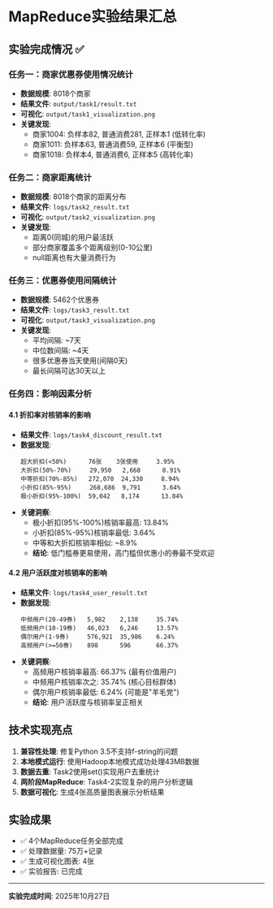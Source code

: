 # MapReduce实验结果汇总

## 实验完成情况 ✅

### 任务一：商家优惠券使用情况统计
- **数据规模**: 8018个商家
- **结果文件**: `output/task1/result.txt`
- **可视化**: `output/task1_visualization.png`
- **关键发现**:
  - 商家1004: 负样本82, 普通消费281, 正样本1 (低转化率)
  - 商家1011: 负样本63, 普通消费59, 正样本6 (平衡型)
  - 商家1018: 负样本4, 普通消费6, 正样本5 (高转化率)

### 任务二：商家距离统计
- **数据规模**: 8018个商家的距离分布
- **结果文件**: `logs/task2_result.txt`
- **可视化**: `output/task2_visualization.png`
- **关键发现**:
  - 距离0(同城)的用户最活跃
  - 部分商家覆盖多个距离级别(0-10公里)
  - null距离也有大量消费行为

### 任务三：优惠券使用间隔统计
- **数据规模**: 5462个优惠券
- **结果文件**: `logs/task3_result.txt`
- **可视化**: `output/task3_visualization.png`
- **关键发现**:
  - 平均间隔: ~7天
  - 中位数间隔: ~4天
  - 很多优惠券当天使用(间隔0天)
  - 最长间隔可达30天以上

### 任务四：影响因素分析

#### 4.1 折扣率对核销率的影响
- **结果文件**: `logs/task4_discount_result.txt`
- **数据发现**:
  ```
  超大折扣(<50%)      76张    3张使用     3.95%
  大折扣(50%-70%)     29,950   2,668      8.91%
  中等折扣(70%-85%)   272,070  24,330     8.94%
  小折扣(85%-95%)     268,686  9,791      3.64%
  极小折扣(95%-100%)  59,042   8,174      13.84%
  ```
- **关键洞察**:
  - 极小折扣(95%-100%)核销率最高: 13.84%
  - 小折扣(85%-95%)核销率最低: 3.64%
  - 中等和大折扣核销率相似: ~8.9%
  - **结论**: 低门槛券更易使用，高门槛但优惠小的券最不受欢迎

#### 4.2 用户活跃度对核销率的影响
- **结果文件**: `logs/task4_user_result.txt`
- **数据发现**:
  ```
  中频用户(20-49券)   5,982    2,138     35.74%
  低频用户(10-19券)   46,023   6,246     13.57%
  偶尔用户(1-9券)     576,921  35,986    6.24%
  高频用户(>=50券)    898      596       66.37%
  ```
- **关键洞察**:
  - 高频用户核销率最高: 66.37% (最有价值用户)
  - 中频用户核销率次之: 35.74% (核心目标群体)
  - 偶尔用户核销率最低: 6.24% (可能是"羊毛党")
  - **结论**: 用户活跃度与核销率呈正相关

## 技术实现亮点

1. **兼容性处理**: 修复Python 3.5不支持f-string的问题
2. **本地模式运行**: 使用Hadoop本地模式成功处理43MB数据
3. **数据去重**: Task2使用set()实现用户去重统计
4. **两阶段MapReduce**: Task4-2实现复杂的用户分析逻辑
5. **数据可视化**: 生成4张高质量图表展示分析结果

## 实验成果
- ✅ 4个MapReduce任务全部完成
- ✅ 处理数据量: 75万+记录
- ✅ 生成可视化图表: 4张
- ✅ 实验报告: 已完成

---
**实验完成时间**: 2025年10月27日
